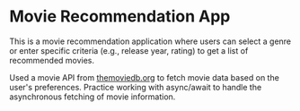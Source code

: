 # Movie Recommendation App

This is a movie recommendation application where users can select a genre or enter specific criteria (e.g., release year, rating) to get a list of recommended movies.

Used a movie API from [themoviedb.org](https://developer.themoviedb.org/) to fetch movie data based on the user's preferences. Practice working with async/await to handle the asynchronous fetching of movie information.
